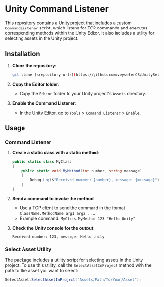 # Unity Command Listener

This repository contains a Unity project that includes a custom `CommandListener` script, which listens for TCP commands and executes corresponding methods within the Unity Editor. It also includes a utility for selecting assets in the Unity project.

## Installation

1. **Clone the repository**:
    ```sh
    git clone [<repository-url>](https://github.com/veyselerCS/UnitySelect-Unity)
    ```

2. **Copy the Editor folder**:
    - Copy the `Editor` folder to your Unity project's `Assets` directory.

3. **Enable the Command Listener**:
    - In the Unity Editor, go to `Tools` > `Command Listener` > `Enable`.

## Usage

### Command Listener

1. **Create a static class with a static method**:
    ```csharp
    public static class MyClass
    {
        public static void MyMethod(int number, string message)
        {
            Debug.Log($"Received number: {number}, message: {message}");
        }
    }
    ```

2. **Send a command to invoke the method**:
    - Use a TCP client to send the command in the format `ClassName.MethodName arg1 arg2 ...`.
    - Example command: `MyClass.MyMethod 123 "Hello Unity"`

3. **Check the Unity console for the output**:
    ```
    Received number: 123, message: Hello Unity
    ```

### Select Asset Utility

The package includes a utility script for selecting assets in the Unity project. To use this utility, call the `SelectAssetInProject` method with the path to the asset you want to select:

```csharp
SelectAsset.SelectAssetInProject("Assets/Path/To/Your/Asset");
